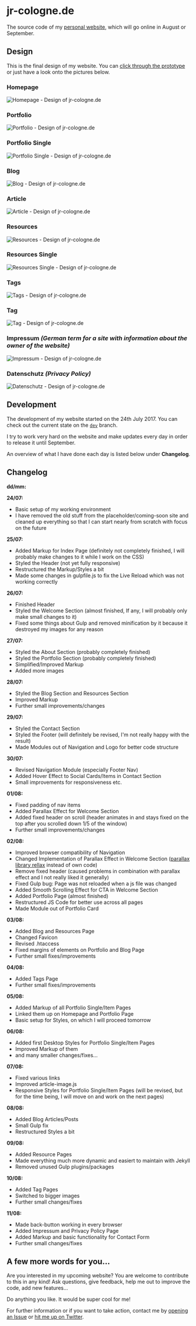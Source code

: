 # jr-cologne.de

The source code of my [personal website](https://jr-cologne.de/), which will go online in August or September.

## Design

This is the final design of my website. You can [click through the prototype](https://xd.adobe.com/view/c8f790e2-bb39-4451-8132-c78b44e30971/) or just have a look onto the pictures below.

### Homepage

![Homepage - Design of jr-cologne.de](https://github.com/jr-cologne/jr-cologne.de/blob/master/design/Homepage.png)

### Portfolio

![Portfolio - Design of jr-cologne.de](https://github.com/jr-cologne/jr-cologne.de/blob/master/design/Portfolio.png)

### Portfolio Single

![Portfolio Single - Design of jr-cologne.de](https://github.com/jr-cologne/jr-cologne.de/blob/master/design/Portfolio%20Single.png)

### Blog

![Blog - Design of jr-cologne.de](https://github.com/jr-cologne/jr-cologne.de/blob/master/design/Blog.png)

### Article

![Article - Design of jr-cologne.de](https://github.com/jr-cologne/jr-cologne.de/blob/master/design/Article.png)

### Resources

![Resources - Design of jr-cologne.de](https://github.com/jr-cologne/jr-cologne.de/blob/master/design/Resources.png)

### Resources Single

![Resources Single - Design of jr-cologne.de](https://github.com/jr-cologne/jr-cologne.de/blob/master/design/Resources%20Single.png)

### Tags

![Tags - Design of jr-cologne.de](https://github.com/jr-cologne/jr-cologne.de/blob/master/design/Tags.png)

### Tag

![Tag - Design of jr-cologne.de](https://github.com/jr-cologne/jr-cologne.de/blob/master/design/Tag.png)

### Impressum *(German term for a site with information about the owner of the website)*

![Impressum - Design of jr-cologne.de](https://github.com/jr-cologne/jr-cologne.de/blob/master/design/Impressum.png)

### Datenschutz *(Privacy Policy)*

![Datenschutz - Design of jr-cologne.de](https://github.com/jr-cologne/jr-cologne.de/blob/master/design/Datenschutz.png)

## Development
The development of my website started on the 24th July 2017. You can check out the current state on the [`dev`](https://github.com/jr-cologne/jr-cologne.de/tree/dev) branch.

I try to work very hard on the website and make updates every day in order to release it until September.

An overview of what I have done each day is listed below under **Changelog**.

## Changelog

**dd/mm:**

**24/07:**
- Basic setup of my working environment
- I have removed the old stuff from the placeholder/coming-soon site and cleaned up everything so that I can start nearly from scratch with focus on the future

**25/07:**
- Added Markup for Index Page (definitely not completely finished, I will probably make changes to it while I work on the CSS)
- Styled the Header (not yet fully responsive)
- Restructured the Markup/Styles a bit
- Made some changes in gulpfile.js to fix the Live Reload which was not working correctly

**26/07:**
- Finished Header
- Styled the Welcome Section (almost finished, If any, I will probably only make small changes to it)
- Fixed some things about Gulp and removed minification by it because it destroyed my images for any reason

**27/07:**
- Styled the About Section (probably completely finished)
- Styled the Portfolio Section (probably completely finished)
- Simplified/Improved Markup
- Added more images

**28/07:**
- Styled the Blog Section and Resources Section
- Improved Markup
- Further small improvements/changes

**29/07:**
- Styled the Contact Section
- Styled the Footer (will definitely be revised, I'm not really happy with the result)
- Made Modules out of Navigation and Logo for better code structure

**30/07:**
- Revised Navigation Module (especially Footer Nav)
- Added Hover Effect to Social Cards/Items in Contact Section
- Small improvements for responsiveness etc.

**01/08:**
- Fixed padding of nav items
- Added Parallax Effect for Welcome Section
- Added fixed header on scroll (header animates in and stays fixed on the top after you scrolled down 1/5 of the window)
- Further small improvements/changes

**02/08:**
- Improved browser compatibility of Navigation
- Changed Implementation of Parallax Effect in Welcome Section ([parallax library rellax](https://github.com/dixonandmoe/rellax) instead of own code)
- Remove fixed header (caused problems in combination with parallax effect and I not really liked it generally)
- Fixed Gulp bug: Page was not reloaded when a js file was changed
- Added Smooth Scrolling Effect for CTA in Welcome Section
- Added Portfolio Page (almost finished)
- Restructured JS Code for better use across all pages
- Made Module out of Portfolio Card

**03/08:**
- Added Blog and Resources Page
- Changed Favicon
- Revised .htaccess
- Fixed margins of elements on Portfolio and Blog Page
- Further small fixes/improvements

**04/08:**
- Added Tags Page
- Further small fixes/improvements

**05/08:**
- Added Markup of all Portfolio Single/Item Pages
- Linked them up on Homepage and Portfolio Page
- Basic setup for Styles, on which I will proceed tomorrow

**06/08:**
- Added first Desktop Styles for Portfolio Single/Item Pages
- Improved Markup of them
- and many smaller changes/fixes...

**07/08:**
- Fixed various links
- Improved article-image.js
- Responsive Styles for Portfolio Single/Item Pages (will be revised, but for the time being, I will move on and work on the next pages)

**08/08:**
- Added Blog Articles/Posts
- Small Gulp fix
- Restructured Styles a bit

**09/08:**
- Added Resource Pages
- Made everything much more dynamic and easiert to maintain with Jekyll
- Removed unused Gulp plugins/packages

**10/08:**
- Added Tag Pages
- Switched to bigger images
- Further small changes/fixes

**11/08:**
- Made back-button working in every browser
- Added Impressum and Privacy Policy Page
- Added Markup and basic functionality for Contact Form
- Further small changes/fixes

## A few more words for you...
Are you interested in my upcoming website? You are welcome to contribute to this in any kind!
Ask questions, give feedback, help me out to improve the code, add new features...

Do anything you like. It would be super cool for me!

For further information or if you want to take action, contact me by [opening an Issue](https://github.com/jr-cologne/jr-cologne.de/issues/new) or [hit me up on Twitter](https://twitter.com/jrcologne).
